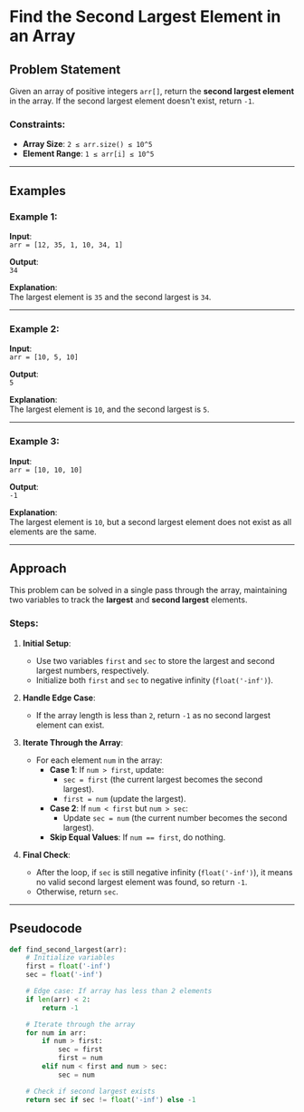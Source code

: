 # Find the Second Largest Element in an Array

## Problem Statement
Given an array of positive integers `arr[]`, return the **second largest element** in the array. If the second largest element doesn't exist, return `-1`.

### Constraints:
- **Array Size**: `2 ≤ arr.size() ≤ 10^5`
- **Element Range**: `1 ≤ arr[i] ≤ 10^5`

---

## Examples

### Example 1:
**Input**:  
`arr = [12, 35, 1, 10, 34, 1]`  

**Output**:  
`34`  

**Explanation**:  
The largest element is `35` and the second largest is `34`.

---

### Example 2:
**Input**:  
`arr = [10, 5, 10]`  

**Output**:  
`5`  

**Explanation**:  
The largest element is `10`, and the second largest is `5`.

---

### Example 3:
**Input**:  
`arr = [10, 10, 10]`  

**Output**:  
`-1`  

**Explanation**:  
The largest element is `10`, but a second largest element does not exist as all elements are the same.

---

## Approach

This problem can be solved in a single pass through the array, maintaining two variables to track the **largest** and **second largest** elements.

### Steps:
1. **Initial Setup**:
   - Use two variables `first` and `sec` to store the largest and second largest numbers, respectively.
   - Initialize both `first` and `sec` to negative infinity (`float('-inf')`).

2. **Handle Edge Case**:
   - If the array length is less than `2`, return `-1` as no second largest element can exist.

3. **Iterate Through the Array**:
   - For each element `num` in the array:
     - **Case 1**: If `num > first`, update:
       - `sec = first` (the current largest becomes the second largest).
       - `first = num` (update the largest).
     - **Case 2**: If `num < first` but `num > sec`:
       - Update `sec = num` (the current number becomes the second largest).
     - **Skip Equal Values**: If `num == first`, do nothing.

4. **Final Check**:
   - After the loop, if `sec` is still negative infinity (`float('-inf')`), it means no valid second largest element was found, so return `-1`.
   - Otherwise, return `sec`.

---

## Pseudocode
```python
def find_second_largest(arr):
    # Initialize variables
    first = float('-inf')
    sec = float('-inf')

    # Edge case: If array has less than 2 elements
    if len(arr) < 2:
        return -1

    # Iterate through the array
    for num in arr:
        if num > first:
            sec = first
            first = num
        elif num < first and num > sec:
            sec = num

    # Check if second largest exists
    return sec if sec != float('-inf') else -1
